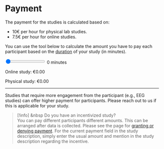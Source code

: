 
# Payment

The payment for the studies is calculated based on:

- 10€ per hour for physical lab studies.
- 7.5€ per hour for online studies. 

You can use the tool below to calculate the amount you have to pay each participant based on the [duration](/step-1/duration) of your study (in minutes).

<div>
    <input type="range" id="timeSlider" name="timeSlider" min="0" max="120" value="0" oninput="updateAmount()">
    <span id="timeDisplay">0</span> minutes
</div>
<div>
    <p>Online study: <span id="onlineAmount">€0.00</span></p>
    <p>Physical study: <span id="physicalAmount">€0.00</span></p>
</div>

---

Studies that require more engagement from the participant (e.g., EEG studies) can offer higher payment for participants. Please reach out to us if this is applicable for your study.

>[!info] <i class="fa-solid fa-info"></i> &nbsp Do you have an incentivized study?
><br>
> You can pay different participants different amounts. This can be arranged after data is collected. Please see the page for [granting or denying payment](granting-or-denying-payment). For the current payment field in the study description, simply enter the usual amount and mention in the study description regarding the incentive.

